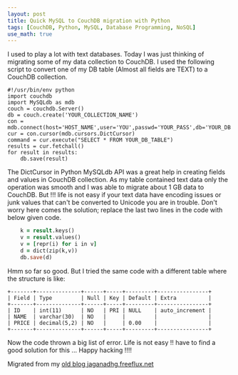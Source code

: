 ```yaml
---
layout: post
title: Quick MySQL to CouchDB migration with Python
tags: [CouchDB, Python, MySQL, Database Programming, NoSQL]
use_math: true
---
```

I used to play a lot with text databases. Today I was just thinking of migrating some of my data collection to CouchDB. I used the following script to convert one of my DB table (Almost all fields are TEXT) to a CouchDB collection.

```
#!/usr/bin/env python
import couchdb
import MySQLdb as mdb
couch = couchdb.Server()
db = couch.create('YOUR_COLLECTION_NAME')
con = mdb.connect(host='HOST_NAME',user='YOU',passwd='YOUR_PASS',db='YOUR_DB')
cur = con.cursor(mdb.cursors.DictCursor)
command = cur.execute("SELECT * FROM YOUR_DB_TABLE")
results = cur.fetchall()
for result in results:
    db.save(result)
```
 
 
The DictCursor in Python MySQLdb API was a great help in creating fields and values in CouchDB collection. As my table contained text data only the operation was smooth and I was able to migrate about 1 GB data to CouchDB. But !!! life is not easy if your text data have encoding issues or junk values that can't be converted to Unicode you are in trouble. Don't worry here comes the solution; replace the last two lines in the code with below given code.

```for result in results:
    k = result.keys()
    v = result.values()
    v = [repr(i) for i in v]
    d = dict(zip(k,v))
    db.save(d)
```
 
Hmm so far so good. But I tried the same code with a different table where the structure is like:

```
+-------+--------------+------+-----+---------+----------------+
| Field | Type         | Null | Key | Default | Extra          |
+-------+--------------+------+-----+---------+----------------+
| ID    | int(11)      | NO   | PRI | NULL    | auto_increment |
| NAME  | varchar(30)  | NO   |     |         |                |
| PRICE | decimal(5,2) | NO   |     | 0.00    |                |
+-------+--------------+------+-----+---------+----------------+
```

Now the code thrown a big list of error. Life is not easy !! have to find a good solution for this ... Happy hacking !!!!


Migrated from my [old blog jaganadhg.freeflux.net](https://web.archive.org/web/20160323193721/http://jaganadhg.freeflux.net/blog)

